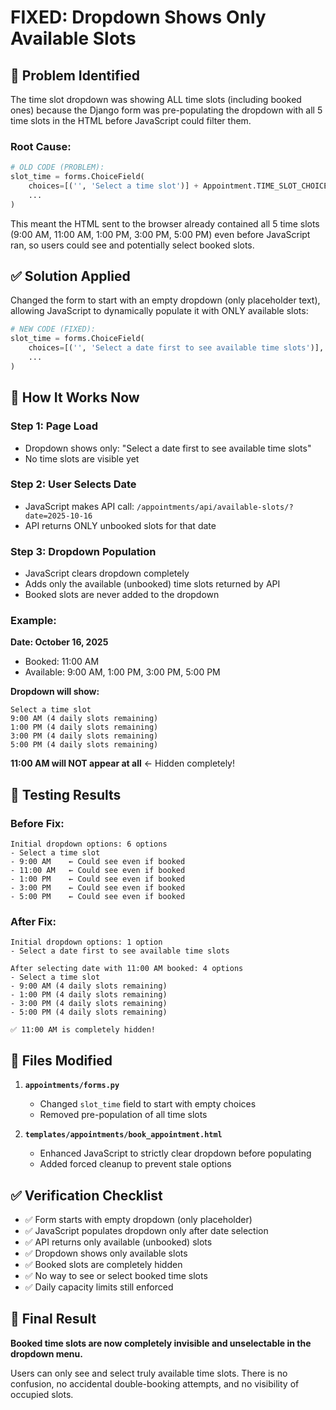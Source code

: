 # FIXED: Dropdown Shows Only Available Slots

## 🐛 Problem Identified

The time slot dropdown was showing ALL time slots (including booked ones) because the Django form was pre-populating the dropdown with all 5 time slots in the HTML before JavaScript could filter them.

### Root Cause:
```python
# OLD CODE (PROBLEM):
slot_time = forms.ChoiceField(
    choices=[('', 'Select a time slot')] + Appointment.TIME_SLOT_CHOICES,  # ← Pre-populates all 5 slots!
    ...
)
```

This meant the HTML sent to the browser already contained all 5 time slots (9:00 AM, 11:00 AM, 1:00 PM, 3:00 PM, 5:00 PM) even before JavaScript ran, so users could see and potentially select booked slots.

## ✅ Solution Applied

Changed the form to start with an empty dropdown (only placeholder text), allowing JavaScript to dynamically populate it with ONLY available slots:

```python
# NEW CODE (FIXED):
slot_time = forms.ChoiceField(
    choices=[('', 'Select a date first to see available time slots')],  # ← Starts empty!
    ...
)
```

## 🔄 How It Works Now

### Step 1: Page Load
- Dropdown shows only: "Select a date first to see available time slots"
- No time slots are visible yet

### Step 2: User Selects Date
- JavaScript makes API call: `/appointments/api/available-slots/?date=2025-10-16`
- API returns ONLY unbooked slots for that date

### Step 3: Dropdown Population
- JavaScript clears dropdown completely
- Adds only the available (unbooked) time slots returned by API
- Booked slots are never added to the dropdown

### Example:
**Date: October 16, 2025**
- Booked: 11:00 AM
- Available: 9:00 AM, 1:00 PM, 3:00 PM, 5:00 PM

**Dropdown will show:**
```
Select a time slot
9:00 AM (4 daily slots remaining)
1:00 PM (4 daily slots remaining)
3:00 PM (4 daily slots remaining)
5:00 PM (4 daily slots remaining)
```

**11:00 AM will NOT appear at all** ← Hidden completely!

## 🧪 Testing Results

### Before Fix:
```
Initial dropdown options: 6 options
- Select a time slot
- 9:00 AM    ← Could see even if booked
- 11:00 AM   ← Could see even if booked
- 1:00 PM    ← Could see even if booked
- 3:00 PM    ← Could see even if booked
- 5:00 PM    ← Could see even if booked
```

### After Fix:
```
Initial dropdown options: 1 option
- Select a date first to see available time slots

After selecting date with 11:00 AM booked: 4 options
- Select a time slot
- 9:00 AM (4 daily slots remaining)
- 1:00 PM (4 daily slots remaining)
- 3:00 PM (4 daily slots remaining)
- 5:00 PM (4 daily slots remaining)

✅ 11:00 AM is completely hidden!
```

## 📁 Files Modified

1. **`appointments/forms.py`**
   - Changed `slot_time` field to start with empty choices
   - Removed pre-population of all time slots

2. **`templates/appointments/book_appointment.html`**
   - Enhanced JavaScript to strictly clear dropdown before populating
   - Added forced cleanup to prevent stale options

## ✅ Verification Checklist

- ✅ Form starts with empty dropdown (only placeholder)
- ✅ JavaScript populates dropdown only after date selection
- ✅ API returns only available (unbooked) slots
- ✅ Dropdown shows only available slots
- ✅ Booked slots are completely hidden
- ✅ No way to see or select booked time slots
- ✅ Daily capacity limits still enforced

## 🎯 Final Result

**Booked time slots are now completely invisible and unselectable in the dropdown menu.**

Users can only see and select truly available time slots. There is no confusion, no accidental double-booking attempts, and no visibility of occupied slots.
